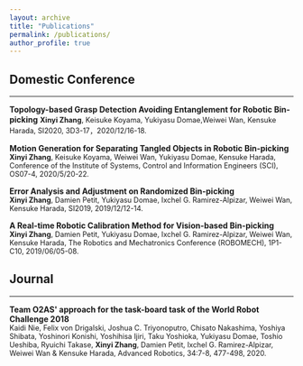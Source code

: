 ```yaml
---
layout: archive
title: "Publications"
permalink: /publications/
author_profile: true
---
```


## Domestic Conference
-------

**Topology-based Grasp Detection Avoiding Entanglement for Robotic Bin-picking**
<span style="font-size:90%">**Xinyi Zhang**, Keisuke Koyama, Yukiyasu Domae,Weiwei Wan, Kensuke　Harada, SI2020, 3D3-17，2020/12/16-18. 

**Motion Generation for Separating Tangled Objects in Robotic Bin-picking**    
<span style="font-size:90%">**Xinyi Zhang**, Keisuke Koyama, Weiwei Wan, Yukiyasu Domae, Kensuke Harada, Conference of the Institute of Systems, Control and Information Engineers (SCI), OS07-4, 2020/5/20-22.

**Error Analysis and Adjustment on Randomized Bin-picking**    
<span style="font-size:90%">**Xinyi Zhang**, Damien Petit, Yukiyasu Domae, Ixchel G. Ramirez-Alpizar, Weiwei Wan, Kensuke Harada, SI2019, 2019/12/12-14. 

**A Real-time Robotic Calibration Method for Vision-based Bin-picking**    
<span style="font-size:90%">**Xinyi Zhang**, Damien Petit, Yukiyasu Domae, Ixchel G. Ramirez-Alpizar, Weiwei Wan, Kensuke Harada, The Robotics and Mechatronics Conference (ROBOMECH), 1P1-C10, 2019/06/05-08.

## Journal
--------

**Team O2AS' approach for the task-board task of the World Robot Challenge 2018**    
<span style="font-size:90%">Kaidi Nie, Felix von Drigalski, Joshua C. Triyonoputro, Chisato Nakashima, Yoshiya Shibata, Yoshinori Konishi, Yoshihisa Ijiri, Taku Yoshioka, Yukiyasu Domae, Toshio Ueshiba, Ryuichi Takase, **Xinyi Zhang**, Damien Petit, Ixchel G. Ramirez-Alpizar, Weiwei Wan & Kensuke Harada, Advanced Robotics, 34:7-8, 477-498, 2020.
